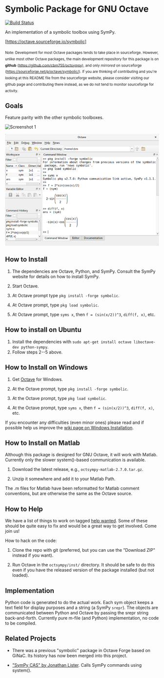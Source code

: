 Symbolic Package for GNU Octave
===============================

[![Build Status](https://travis-ci.org/cbm755/octsympy.svg?branch=master)](https://travis-ci.org/cbm755/octsympy)

An implementation of a symbolic toolbox using SymPy.

[https://octave.sourceforge.io/symbolic]

<sub>Note: Development for most Octave packages tends to take place in sourceforge. However, unlike most other Octave packages, the main development repository for this package is on **github** (https://github.com/cbm755/octsympy), and only _mirrored_ on sourceforge (https://sourceforge.net/p/octave/symbolic/).
If you are thinking of contributing and you're looking at this README file from the sourceforge website, please consider visiting our github page and contributing there instead, as we do not tend to monitor sourceforge for activity.</sub>


Goals
-----

Feature parity with the other symbolic toolboxes.

![Screenshot 1](/screenshot.png)

![Screenshot 2](/screenshot-install.png)



How to Install
--------------

1.  The dependencies are Octave, Python, and SymPy.  Consult the SymPy
    website for details on how to install SymPy.

2.  Start Octave.

3.  At Octave prompt type `pkg install -forge symbolic`.

4.  At Octave prompt, type `pkg load symbolic`.

5.  At Octave prompt, type `syms x`, then `f = (sin(x/2))^3`,
    `diff(f, x)`, etc.


How to install on Ubuntu
-------------------------

1.  Install the dependencies with
    `sudo apt-get install octave liboctave-dev python-sympy`.
2.  Follow steps 2--5 above.


How to Install on Windows
-------------------------

1.  Get [Octave](http://www.octave.org) for Windows.

2.  At the Octave prompt, type `pkg install -forge symbolic`.

3.  At the Octave prompt, type `pkg load symbolic`.

4.  At the Octave prompt, type `syms x`, then `f = (sin(x/2))^3`,
    `diff(f, x)`, etc.

If you encounter any difficulties (even minor ones) please read and
if possible help us improve the
[wiki page on Windows Installation](https://github.com/cbm755/octsympy/wiki/Notes-on-Windows-installation).



How to Install on Matlab
------------------------

Although this package is designed for GNU Octave, it will work with
Matlab.  Currently only the slower system()-based communication is
available.

1.  Download the latest release, e.g., `octsympy-matlab-2.7.0.tar.gz`.

2.  Unzip it somewhere and add it to your Matlab Path.

The .m files for Matlab have been reformatted for Matlab comment
conventions, but are otherwise the same as the Octave source.


How to Help
-----------

We have a list of things to work on tagged [help
wanted](https://github.com/cbm755/octsympy/issues?q=is:open+is:issue+label:"help+wanted").
Some of these should be quite easy to fix and would be a great way to
get involved.  Come join us!

How to hack on the code:

1.  Clone the repo with git (preferred, but you can use the "Download
    ZIP" instead if you want).

2.  Run Octave in the `octsympy/inst/` directory.  It should be safe
    to do this even if you have the released version of the package
    installed (but not loaded).



Implementation
--------------

Python code is generated to do the actual work.  Each sym object keeps
a text field for display purposes and a string (a SymPy `srepr`).  The
objects are communicated between Python and Octave by passing the
srepr string back-and-forth.  Currently pure m-file (and Python)
implementation, no code to be compiled.



Related Projects
----------------

  * There was a previous "symbolic" package in Octave Forge based on
    GiNaC.  Its history has now been merged into this project.

  * ["SymPy CAS" by Jonathan Lister](http://www.mathworks.com/matlabcentral/fileexchange/42787-sympy-cas-in-matlab).
    Calls SymPy commands using system().

